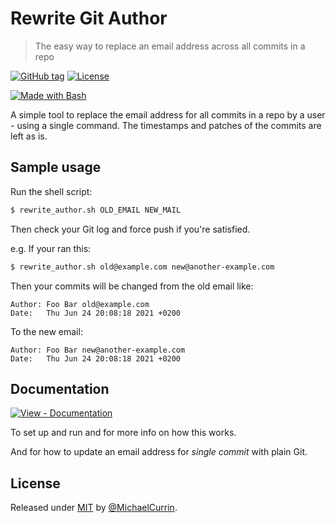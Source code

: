 # Rewrite Git Author
> The easy way to replace an email address across all commits in a repo

[![GitHub tag](https://img.shields.io/github/tag/MichaelCurrin/rewrite-git-author?include_prereleases=&sort=semver)](https://github.com/MichaelCurrin/rewrite-git-author/releases/)
[![License](https://img.shields.io/badge/License-MIT-blue)](#license)

[![Made with Bash](https://img.shields.io/badge/Bash->=3-blue?logo=gnu-bash&logoColor=white)](https://www.gnu.org/software/bash/)

A simple tool to replace the email address for all commits in a repo by a user - using a single command. The timestamps and patches of the commits are left as is.


## Sample usage

Run the shell script:

```sh
$ rewrite_author.sh OLD_EMAIL NEW_MAIL
```

Then check your Git log and force push if you're satisfied.

e.g. If your ran this:

```sh
$ rewrite_author.sh old@example.com new@another-example.com
```

Then your commits will be changed from the old email like:

```
Author: Foo Bar old@example.com
Date:   Thu Jun 24 20:08:18 2021 +0200
```

To the new email:

```
Author: Foo Bar new@another-example.com
Date:   Thu Jun 24 20:08:18 2021 +0200
```


## Documentation

[![View - Documentation](https://img.shields.io/badge/View-Documentation-blue?style=for-the-badge)](/docs/)

To set up and run and for more info on how this works.

And for how to update an email address for _single commit_ with plain Git.


## License

Released under [MIT](/LICENSE) by [@MichaelCurrin](https://github.com/MichaelCurrin).
